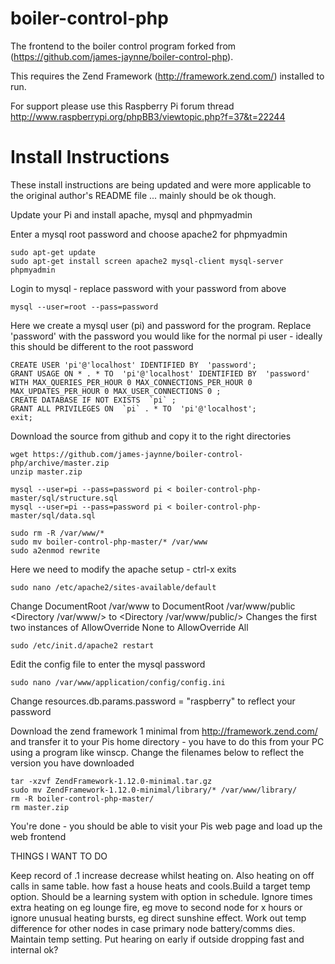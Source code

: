 boiler-control-php
==================
The frontend to the boiler control program forked from (https://github.com/james-jaynne/boiler-control-php).

This requires the Zend Framework (http://framework.zend.com/) installed to run.

For support please use this Raspberry Pi forum thread http://www.raspberrypi.org/phpBB3/viewtopic.php?f=37&t=22244

Install Instructions
==================

These install instructions are being updated and were more applicable to the original author's README file ... mainly should be ok though.

Update your Pi and install apache, mysql and phpmyadmin

Enter a mysql root password and choose apache2 for phpmyadmin
<pre><code>sudo apt-get update
sudo apt-get install screen apache2 mysql-client mysql-server phpmyadmin
</code></pre>

Login to mysql - replace password with your password from above
<pre><code>mysql --user=root --pass=password
</code></pre>

Here we create a mysql user (pi) and password for the program. Replace 'password' with the password you would like for the normal pi user - ideally this should be different to the root password
<pre><code>CREATE USER 'pi'@'localhost' IDENTIFIED BY  'password';
GRANT USAGE ON * . * TO  'pi'@'localhost' IDENTIFIED BY  'password' WITH MAX_QUERIES_PER_HOUR 0 MAX_CONNECTIONS_PER_HOUR 0 MAX_UPDATES_PER_HOUR 0 MAX_USER_CONNECTIONS 0 ;
CREATE DATABASE IF NOT EXISTS  `pi` ;
GRANT ALL PRIVILEGES ON  `pi` . * TO  'pi'@'localhost';
exit;
</code></pre>

Download the source from github and copy it to the right directories

<pre><code>wget https://github.com/james-jaynne/boiler-control-php/archive/master.zip
unzip master.zip

mysql --user=pi --pass=password pi &lt; boiler-control-php-master/sql/structure.sql
mysql --user=pi --pass=password pi &lt; boiler-control-php-master/sql/data.sql

sudo rm -R /var/www/*
sudo mv boiler-control-php-master/* /var/www
sudo a2enmod rewrite
</code></pre>

Here we need to modify the apache setup - ctrl-x exits

<pre><code>sudo nano /etc/apache2/sites-available/default
</code></pre>
Change DocumentRoot /var/www to DocumentRoot /var/www/public
<Directory /var/www/> to <Directory /var/www/public/>
Changes the first two instances of AllowOverride None to AllowOverride All

<pre><code>sudo /etc/init.d/apache2 restart
</code></pre>

Edit the config file to enter the mysql password
<pre><code>sudo nano /var/www/application/config/config.ini
</code></pre>
Change resources.db.params.password = "raspberry" to reflect your password

Download the zend framework 1 minimal from http://framework.zend.com/ and transfer it to your Pis home directory - you have to do this from your PC using a program like winscp.
Change the filenames below to reflect the version you have downloaded
<pre><code>tar -xzvf ZendFramework-1.12.0-minimal.tar.gz
sudo mv ZendFramework-1.12.0-minimal/library/* /var/www/library/
rm -R boiler-control-php-master/
rm master.zip
</code></pre>

You're done - you should be able to visit your Pis web page and load up the web frontend

THINGS I WANT TO DO

Keep record of .1 increase decrease whilst heating on. Also heating on off calls in same table.
how fast a house heats and cools.Build a target temp option. Should be a learning system with option in schedule.
Ignore times extra heating on eg lounge fire, eg move to second node for x hours or ignore unusual heating bursts, eg direct sunshine effect.
Work out temp difference for other nodes in case primary node battery/comms dies.
Maintain temp setting. Put hearing on early if outside dropping fast and internal ok?
